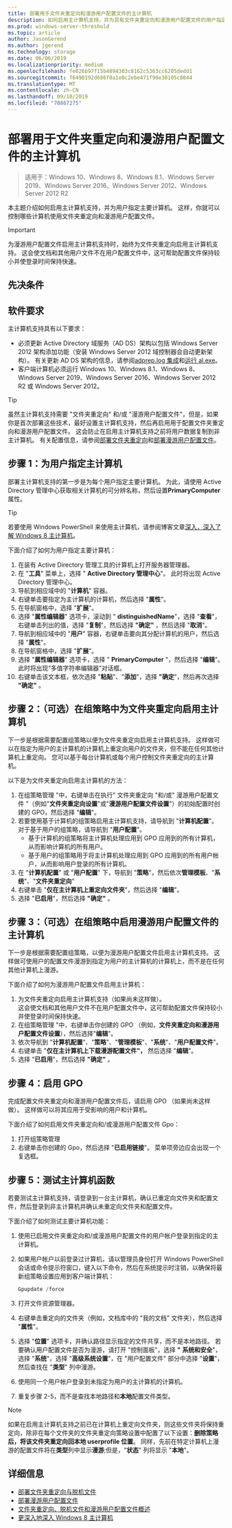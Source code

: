 ```yaml
---
title: 部署用于文件夹重定向和漫游用户配置文件的主计算机
description: 如何启用主计算机支持，并为具有文件夹重定向和漫游用户配置文件的用户指定主要计算机。
ms.prod: windows-server-threshold
ms.topic: article
author: JasonGerend
ms.author: jgerend
ms.technology: storage
ms.date: 06/06/2019
ms.localizationpriority: medium
ms.openlocfilehash: fe026b97f15b4094303c8162c5363cc6205dedd1
ms.sourcegitcommit: f6490192d686f0a1e0c2ebe471f98e30105c0844
ms.translationtype: MT
ms.contentlocale: zh-CN
ms.lasthandoff: 09/10/2019
ms.locfileid: "70867275"
---
```

# <a name="deploy-primary-computers-for-folder-redirection-and-roaming-user-profiles"></a>部署用于文件夹重定向和漫游用户配置文件的主计算机

>适用于：Windows 10、Windows 8、Windows 8.1、Windows Server 2019、Windows Server 2016、Windows Server 2012、Windows Server 2012 R2

本主题介绍如何启用主计算机支持，并为用户指定主要计算机。 这样，你就可以控制哪些计算机使用文件夹重定向和漫游用户配置文件。

> [!IMPORTANT]
> 为漫游用户配置文件启用主计算机支持时，始终为文件夹重定向启用主计算机支持。 这会使文档和其他用户文件不在用户配置文件中，这可帮助配置文件保持较小并使登录时间保持快速。

## <a name="prerequisites"></a>先决条件

## <a name="software-requirements"></a>软件要求

主计算机支持具有以下要求：

- 必须更新 Active Directory 域服务（AD DS）架构以包括 Windows Server 2012 架构添加功能（安装 Windows Server 2012 域控制器会自动更新架构）。 有关更新 AD DS 架构的信息，请参阅[adprep.log 集成](<https://docs.microsoft.com/previous-versions/windows/it-pro/windows-server-2012-R2-and-2012/hh472161(v=ws.11)#adprepexe-integration>)和[运行 al.exe](<https://docs.microsoft.com/previous-versions/windows/it-pro/windows-server-2008-R2-and-2008/dd464018(v=ws.10)>)。
- 客户端计算机必须运行 Windows 10、Windows 8.1、Windows 8、Windows Server 2019、Windows Server 2016、Windows Server 2012 R2 或 Windows Server 2012。

> [!TIP]
> 虽然主计算机支持需要 "文件夹重定向" 和/或 "漫游用户配置文件"，但是，如果你是首次部署这些技术，最好设置主计算机支持，然后再启用用于配置文件夹重定向和漫游用户配置文件。 这会防止在启用主计算机支持之前将用户数据复制到非主计算机。 有关配置信息，请参阅[部署文件夹重定向](deploy-folder-redirection.md)和[部署漫游用户配置文件](deploy-roaming-user-profiles.md)。

## <a name="step-1-designate-primary-computers-for-users"></a>步骤 1：为用户指定主计算机

部署主计算机支持的第一步是为每个用户指定主要计算机。 为此，请使用 Active Directory 管理中心获取相关计算机的可分辨名称，然后设置**PrimaryComputer**属性。

> [!TIP]
> 若要使用 Windows PowerShell 来使用主计算机，请参阅博客文章[深入，深入了解 Windows 8 主计算机](<https://blogs.technet.microsoft.com/askds/2012/10/23/digging-a-little-deeper-into-windows-8-primary-computer/>)。

下面介绍了如何为用户指定主要计算机：

1. 在装有 Active Directory 管理工具的计算机上打开服务器管理器。
2. 在 "**工具**" 菜单上，选择 " **Active Directory 管理中心**"。 此时将出现 Active Directory 管理中心。
3. 导航到相应域中的 "**计算机**" 容器。
4. 右键单击要指定为主计算机的计算机，然后选择 "**属性**"。
5. 在导航窗格中，选择 "**扩展**"。
6. 选择 "**属性编辑器**" 选项卡，滚动到 " **distinguishedName**"，选择 "**查看**"，右键单击列出的值，选择 "**复制**"，然后选择 **"确定"** ，然后选择 "**取消**"。
7. 导航到相应域中的 "**用户**" 容器，右键单击要向其分配计算机的用户，然后选择 "**属性**"。
8. 在导航窗格中，选择 "**扩展**"。
9. 选择 "**属性编辑器**" 选项卡，选择 " **PrimaryComputer** "，然后选择 "**编辑**"。 此时将出现“多值字符串编辑器”对话框。
10. 右键单击该文本框，依次选择 "**粘贴**"、"**添加**"，选择 **"确定**"，然后再次选择 **"确定"** 。

## <a name="step-2-optionally-enable-primary-computers-for-folder-redirection-in-group-policy"></a>步骤 2：（可选）在组策略中为文件夹重定向启用主计算机

下一步是根据需要配置组策略以便为文件夹重定向启用主计算机支持。 这样做可以在指定为用户的主计算机的计算机上重定向用户的文件夹，但不能在任何其他计算机上重定向。 您可以基于每台计算机或每个用户控制文件夹重定向的主计算机。

以下是为文件夹重定向启用主计算机的方法：

1. 在组策略管理 "中，右键单击在执行" 文件夹重定向 "和/或" 漫游用户配置文件 "（例如"**文件夹重定向设置**"或"**漫游用户配置文件设置**"）的初始配置时创建的 GPO，然后选择 "**编辑**"。
2. 若要使用基于计算机的组策略启用主计算机支持，请导航到 "**计算机配置**"。 对于基于用户的组策略，请导航到 "**用户配置**"。
    - 基于计算机的组策略将主计算机处理应用到 GPO 应用到的所有计算机，从而影响计算机的所有用户。
    - 基于用户的组策略用于将主计算机处理应用到 GPO 应用到的所有用户帐户，从而影响用户登录的所有计算机。
3. 在 "**计算机配置**" 或 "**用户配置**" 下，导航到 "**策略**"，然后依次**管理模板**、"**系统**"、"**文件夹重定向**"
4. 右键单击 "**仅在主计算机上重定向文件夹**"，然后选择 "**编辑**"。
5. 选择 "**已启用**"，然后选择 **"确定"** 。

## <a name="step-3-optionally-enable-primary-computers-for-roaming-user-profiles-in-group-policy"></a>步骤 3：（可选）在组策略中启用漫游用户配置文件的主计算机

下一步是根据需要配置组策略，以便为漫游用户配置文件启用主计算机支持。 这样做可使用户的配置文件漫游到指定为用户的主计算机的计算机上，而不是在任何其他计算机上漫游。

下面介绍了如何为漫游用户配置文件启用主计算机：

1. 为文件夹重定向启用主计算机支持（如果尚未这样做）。<br>这会使文档和其他用户文件不在用户配置文件中，这可帮助配置文件保持较小并使登录时间保持快速。
2. 在组策略管理 "中，右键单击你创建的 GPO （例如，**文件夹重定向和漫游用户配置文件设置**），然后选择"**编辑**"。
3. 依次导航到 "**计算机配置**"、"**策略**"、"**管理模板**"、"**系统**"、"**用户配置文件**"。
4. 右键单击 "**仅在主计算机上下载漫游配置文件"，** 然后选择 "**编辑**"。
5. 选择 "**已启用**"，然后选择 **"确定"** 。

## <a name="step-4-enable-the-gpo"></a>步骤 4：启用 GPO

完成配置文件夹重定向和漫游用户配置文件后，请启用 GPO （如果尚未这样做）。 这样做可以将其应用于受影响的用户和计算机。

下面介绍了如何启用文件夹重定向和/或漫游用户配置文件 Gpo：

1. 打开组策略管理
2. 右键单击你创建的 Gpo，然后选择 "**已启用链接**"。 菜单项旁边应会出现一个复选框。

## <a name="step-5-test-primary-computer-function"></a>步骤 5：测试主计算机函数

若要测试主计算机支持，请登录到一台主计算机，确认已重定向文件夹和配置文件，然后登录到非主计算机并确认未重定向文件夹和配置文件。

下面介绍了如何测试主要计算机功能：

1. 使用已启用文件夹重定向和/或漫游用户配置文件的用户帐户登录到指定的主计算机。
2. 如果用户帐户以前登录过计算机，请以管理员身份打开 Windows PowerShell 会话或命令提示符窗口，键入以下命令，然后在系统提示时注销，以确保将最新组策略设置应用到客户端计算机：

    ```PowerShell
    Gpupdate /force
    ```

3. 打开文件资源管理器。
1. 右键单击重定向的文件夹（例如，文档库中的 "我的文档" 文件夹），然后选择 "**属性**"。
1. 选择 "**位置**" 选项卡，并确认路径显示指定的文件共享，而不是本地路径。 若要确认用户配置文件是否为漫游，请打开 "控制面板"，选择 **"** **系统和安全**"，选择 "**系统**"，选择 "**高级系统设置**"，在 "用户配置文件" 部分中选择 "**设置**"，然后查找在 "**类型**" 列中漫游。
1. 使用同一个用户帐户登录到未指定为用户的主计算机的计算机。
1. 重复步骤 2-5，而不是查找本地路径和**本地**配置文件类型。

> [!NOTE]
> 如果在启用主计算机支持之前已在计算机上重定向文件夹，则这些文件夹将保持重定向，除非在每个文件夹的文件夹重定向策略设置中配置了以下设置：**删除策略后，将该文件夹重定向回本地 userprofile 位置**。 同样，先前在特定计算机上漫游的配置文件将在**类型**列中显示**漫游**;但是，"**状态**" 列将显示 "**本地**"。

## <a name="more-information"></a>详细信息

- [部署文件夹重定向与脱机文件](deploy-folder-redirection.md)
- [部署漫游用户配置文件](deploy-roaming-user-profiles.md)
- [文件夹重定向、脱机文件和漫游用户配置文件概述](folder-redirection-rup-overview.md)
- [更深入地深入 Windows 8 主计算机](https://blogs.technet.com/b/askds/archive/2012/10/23/digging-a-little-deeper-into-windows-8-primary-computer.aspx)
